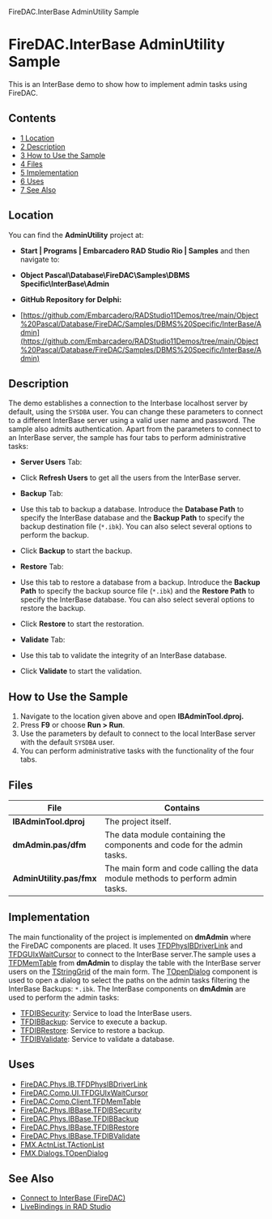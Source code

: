 FireDAC.InterBase AdminUtility Sample[]()
# FireDAC.InterBase AdminUtility Sample 


This is an InterBase demo to show how to implement admin tasks using FireDAC.
## Contents



* [1 Location](#Location)
* [2 Description](#Description)
* [3 How to Use the Sample](#How_to_Use_the_Sample)
* [4 Files](#Files)
* [5 Implementation](#Implementation)
* [6 Uses](#Uses)
* [7 See Also](#See_Also)


## Location 

You can find the **AdminUtility** project at:
* **Start | Programs | Embarcadero RAD Studio Rio | Samples** and then navigate to:

* **Object Pascal\Database\FireDAC\Samples\DBMS Specific\InterBase\Admin**

* **GitHub Repository for Delphi:**

* [https://github.com/Embarcadero/RADStudio11Demos/tree/main/Object%20Pascal/Database/FireDAC/Samples/DBMS%20Specific/InterBase/Admin](https://github.com/Embarcadero/RADStudio11Demos/tree/main/Object%20Pascal/Database/FireDAC/Samples/DBMS%20Specific/InterBase/Admin)

## Description 

The demo establishes a connection to the Interbase localhost server by default, using the `SYSDBA` user. You can change these parameters to connect to a different InterBase server using a valid user name and password. The sample also admits authentication.
Apart from the parameters to connect to an InterBase server, the sample has four tabs to perform administrative tasks:

* **Server Users** Tab:

*  Click **Refresh Users** to get all the users from the InterBase server.

* **Backup** Tab:

*  Use this tab to backup a database. Introduce the **Database Path** to specify the InterBase database and the **Backup Path** to specify the backup destination file (`*.ibk`). You can also select several options to perform the backup.
*  Click **Backup** to start the backup.

* **Restore** Tab:

*  Use this tab to restore a database from a backup. Introduce the **Backup Path** to specify the backup source file (`*.ibk`) and the **Restore Path** to specify the InterBase database. You can also select several options to restore the backup.
*  Click **Restore** to start the restoration.

* **Validate** Tab:

*  Use this tab to validate the integrity of an InterBase database.
*  Click **Validate** to start the validation.

## How to Use the Sample 


1.  Navigate to the location given above and open **IBAdminTool.dproj.**
2.  Press **F9** or choose **Run > Run**.
3.  Use the parameters by default to connect to the local InterBase server with the default `SYSDBA` user.
4.  You can perform administrative tasks with the functionality of the four tabs.

## Files 



|**File**                |**Contains**                                                                  |
|------------------------|------------------------------------------------------------------------------|
|**IBAdminTool.dproj**   |The project itself.                                                           |
|**dmAdmin.pas/dfm**     |The data module containing the components and code for the admin tasks.       |
|**AdminUtility.pas/fmx**|The main form and code calling the data module methods to perform admin tasks.|


## Implementation 

The main functionality of the project is implemented on **dmAdmin** where the FireDAC components are placed. It uses [TFDPhysIBDriverLink](http://docwiki.embarcadero.com/Libraries/en/FireDAC.Phys.IB.TFDPhysIBDriverLink) and [TFDGUIxWaitCursor](http://docwiki.embarcadero.com/Libraries/en/FireDAC.Comp.UI.TFDGUIxWaitCursor) to connect to the InterBase server.The sample uses a [TFDMemTable](http://docwiki.embarcadero.com/Libraries/en/FireDAC.Comp.Client.TFDMemTable) from **dmAdmin** to display the table with the InterBase server users on the [TStringGrid](http://docwiki.embarcadero.com/Libraries/en/FMX.Grid.TStringGrid) of the main form.
The [TOpenDialog](http://docwiki.embarcadero.com/Libraries/en/FMX.Dialogs.TOpenDialog) component is used to open a dialog to select the paths on the admin tasks filtering the InterBase Backups: `*.ibk`.
The InterBase components on **dmAdmin** are used to perform the admin tasks:

* [TFDIBSecurity](http://docwiki.embarcadero.com/Libraries/en/FireDAC.Phys.IBBase.TFDIBSecurity): Service to load the InterBase users.
* [TFDIBBackup](http://docwiki.embarcadero.com/Libraries/en/FireDAC.Phys.IBBase.TFDIBBackup): Service to execute a backup.
* [TFDIBRestore](http://docwiki.embarcadero.com/Libraries/en/FireDAC.Phys.IBBase.TFDIBRestore): Service to restore a backup.
* [TFDIBValidate](http://docwiki.embarcadero.com/Libraries/en/FireDAC.Phys.IBBase.TFDIBValidate): Service to validate a database.

## Uses 


* [FireDAC.Phys.IB.TFDPhysIBDriverLink](http://docwiki.embarcadero.com/Libraries/en/FireDAC.Phys.IB.TFDPhysIBDriverLink)
* [FireDAC.Comp.UI.TFDGUIxWaitCursor](http://docwiki.embarcadero.com/Libraries/en/FireDAC.Comp.UI.TFDGUIxWaitCursor)
* [FireDAC.Comp.Client.TFDMemTable](http://docwiki.embarcadero.com/Libraries/en/FireDAC.Comp.Client.TFDMemTable)
* [FireDAC.Phys.IBBase.TFDIBSecurity](http://docwiki.embarcadero.com/Libraries/en/FireDAC.Phys.IBBase.TFDIBSecurity)
* [FireDAC.Phys.IBBase.TFDIBBackup](http://docwiki.embarcadero.com/Libraries/en/FireDAC.Phys.IBBase.TFDIBBackup)
* [FireDAC.Phys.IBBase.TFDIBRestore](http://docwiki.embarcadero.com/Libraries/en/FireDAC.Phys.IBBase.TFDIBRestore)
* [FireDAC.Phys.IBBase.TFDIBValidate](http://docwiki.embarcadero.com/Libraries/en/FireDAC.Phys.IBBase.TFDIBValidate)
* [FMX.ActnList.TActionList](http://docwiki.embarcadero.com/Libraries/en/FMX.ActnList.TActionList)
* [FMX.Dialogs.TOpenDialog](http://docwiki.embarcadero.com/Libraries/en/FMX.Dialogs.TOpenDialog)

## See Also 


* [Connect to InterBase (FireDAC)](http://docwiki.embarcadero.com/RADStudio/en/Connect_to_InterBase_(FireDAC))
* [LiveBindings in RAD Studio](http://docwiki.embarcadero.com/RADStudio/en/LiveBindings_in_RAD_Studio)





